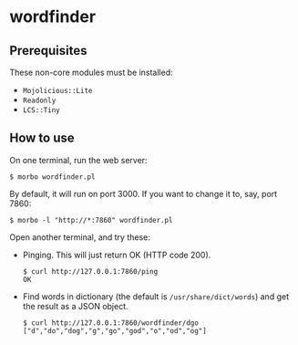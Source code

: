 # wordfinder

## Prerequisites

These non-core modules must be installed:
* `Mojolicious::Lite`
* `Readonly`
* `LCS::Tiny`

## How to use

On one terminal, run the web server:
```
$ morbo wordfinder.pl
```

By default, it will run on port 3000. If you want to change it to, say, port 7860:
```
$ morbo -l "http://*:7860" wordfinder.pl
```

Open another terminal, and try these:
* Pinging. This will just return OK (HTTP code 200).
  ```
  $ curl http://127.0.0.1:7860/ping
  OK
  ```
* Find words in dictionary (the default is `/usr/share/dict/words`) and get the result as a JSON object.
  ```
  $ curl http://127.0.0.1:7860/wordfinder/dgo
  ["d","do","dog","g","go","god","o","od","og"]
  ```
